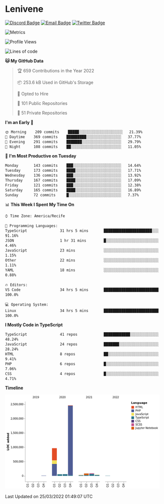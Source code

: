 # Lenivene

[![Discord Badge](https://img.shields.io/badge/-Lenivene%230715-black?style=flat-square&logo=Discord&logoColor=white)](http://discord.com/)
[![Email Badge](https://img.shields.io/badge/-lenivene@msn.com-black?style=flat-square&logo=Gmail&logoColor=white&link=mailto:lenivene@msn.com)](mailto:lenivene@msn.com)
[![Twitter Badge](https://img.shields.io/badge/-@enevinel-black?style=flat-square&logo=twitter&logoColor=white&link=https://twitter.com/enevinel)](https://twitter.com/enevinel)

<!-- https://github-readme-stats.vercel.app/api?username=lenivene&show_icons=true -->

<img src="https://metrics.lecoq.io/lenivene?template=classic&config.timezone=America%2FRecife" alt="Metrics" />

<!--START_SECTION:waka-->
![Profile Views](http://img.shields.io/badge/Profile%20Views-0-blue)

![Lines of code](https://img.shields.io/badge/From%20Hello%20World%20I%27ve%20Written-4%20Million%20lines%20of%20code-blue)

**🐱 My GitHub Data** 

> 🏆 659 Contributions in the Year 2022
 > 
> 📦 253.6 kB Used in GitHub's Storage 
 > 
> 💼 Opted to Hire
 > 
> 📜 101 Public Repositories 
 > 
> 🔑 51 Private Repositories  
 > 
**I'm an Early 🐤** 

```text
🌞 Morning    209 commits    █████░░░░░░░░░░░░░░░░░░░░   21.39% 
🌆 Daytime    369 commits    █████████░░░░░░░░░░░░░░░░   37.77% 
🌃 Evening    291 commits    ███████░░░░░░░░░░░░░░░░░░   29.79% 
🌙 Night      108 commits    ██░░░░░░░░░░░░░░░░░░░░░░░   11.05%

```
📅 **I'm Most Productive on Tuesday** 

```text
Monday       143 commits    ███░░░░░░░░░░░░░░░░░░░░░░   14.64% 
Tuesday      173 commits    ████░░░░░░░░░░░░░░░░░░░░░   17.71% 
Wednesday    136 commits    ███░░░░░░░░░░░░░░░░░░░░░░   13.92% 
Thursday     167 commits    ████░░░░░░░░░░░░░░░░░░░░░   17.09% 
Friday       121 commits    ███░░░░░░░░░░░░░░░░░░░░░░   12.38% 
Saturday     165 commits    ████░░░░░░░░░░░░░░░░░░░░░   16.89% 
Sunday       72 commits     █░░░░░░░░░░░░░░░░░░░░░░░░   7.37%

```


📊 **This Week I Spent My Time On** 

```text
⌚︎ Time Zone: America/Recife

💬 Programming Languages: 
TypeScript               31 hrs 5 mins       ██████████████████████░░░   91.16% 
JSON                     1 hr 31 mins        █░░░░░░░░░░░░░░░░░░░░░░░░   4.46% 
JavaScript               23 mins             ░░░░░░░░░░░░░░░░░░░░░░░░░   1.15% 
Other                    22 mins             ░░░░░░░░░░░░░░░░░░░░░░░░░   1.11% 
YAML                     18 mins             ░░░░░░░░░░░░░░░░░░░░░░░░░   0.88%

🔥 Editors: 
VS Code                  34 hrs 5 mins       █████████████████████████   100.0%

💻 Operating System: 
Linux                    34 hrs 5 mins       █████████████████████████   100.0%

```

**I Mostly Code in TypeScript** 

```text
TypeScript               41 repos            ████████████░░░░░░░░░░░░░   48.24% 
JavaScript               24 repos            ███████░░░░░░░░░░░░░░░░░░   28.24% 
HTML                     8 repos             ██░░░░░░░░░░░░░░░░░░░░░░░   9.41% 
PHP                      6 repos             █░░░░░░░░░░░░░░░░░░░░░░░░   7.06% 
CSS                      4 repos             █░░░░░░░░░░░░░░░░░░░░░░░░   4.71%

```


**Timeline**

![Chart not found](https://raw.githubusercontent.com/lenivene/lenivene/master/charts/bar_graph.png) 


 Last Updated on 25/03/2022 01:49:07 UTC
<!--END_SECTION:waka-->